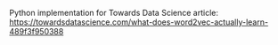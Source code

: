 Python implementation for Towards Data Science article: https://towardsdatascience.com/what-does-word2vec-actually-learn-489f3f950388

